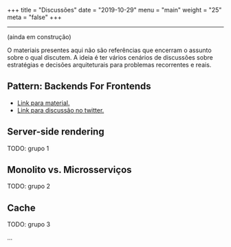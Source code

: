 +++
title = "Discussões"
date = "2019-10-29"
menu = "main"
weight = "25"
meta = "false"
+++

***

(ainda em construção)

O materiais presentes aqui não são referências que encerram o assunto sobre o qual discutem. A ideia é ter vários cenários de discussões sobre estratégias e decisões arquiteturais para problemas recorrentes e reais. 


## Pattern: Backends For Frontends

- <a class="external" href="https://samnewman.io/patterns/architectural/bff/">Link para material.</a>
- <a class="external" href="https://twitter.com/FelippeRegazio/status/1514012718646366215">Link para discussão no twitter.</a>

## Server-side rendering

TODO: grupo 1

## Monolito vs. Microsserviços

TODO: grupo 2

## Cache

TODO: grupo 3

...

